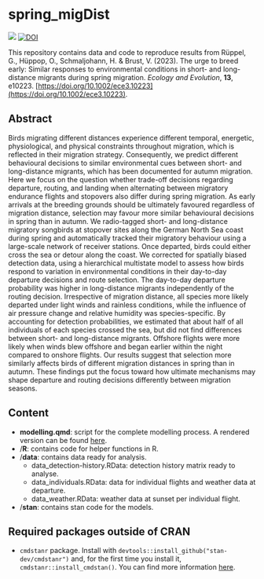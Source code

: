 # spring_migDist

![](https://img.shields.io/github/license/g-rppl/spring_migDist)
[![DOI](https://zenodo.org/badge/592222892.svg)](https://zenodo.org/badge/latestdoi/592222892)

This repository contains data and code to reproduce results from Rüppel, G., Hüppop, O., Schmaljohann, H. & Brust, V. (2023). The urge to breed early: Similar responses to environmental conditions in short- and long-distance migrants during spring migration. *Ecology and Evolution*, **13**, e10223. [https://doi.org/10.1002/ece3.10223](https://doi.org/10.1002/ece3.10223).

## Abstract

Birds migrating different distances experience different temporal, energetic, physiological, and physical constraints throughout migration, which is reflected in their migration strategy. Consequently, we predict different behavioural decisions to similar environmental cues between short- and long-distance migrants, which has been documented for autumn migration. Here we focus on the question whether trade-off decisions regarding departure, routing, and landing when alternating between migratory endurance flights and stopovers also differ during spring migration. As early arrivals at the breeding grounds should be ultimately favoured regardless of migration distance, selection may favour more similar behavioural decisions in spring than in autumn. We radio-tagged short- and long-distance migratory songbirds at stopover sites along the German North Sea coast during spring and automatically tracked their migratory behaviour using a large-scale network of receiver stations. Once departed, birds could either cross the sea or detour along the coast. We corrected for spatially biased detection data, using a hierarchical multistate model to assess how birds respond to variation in environmental conditions in their day-to-day departure decisions and route selection. The day-to-day departure probability was higher in long-distance migrants independently of the routing decision. Irrespective of migration distance, all species more likely departed under light winds and rainless conditions, while the influence of air pressure change and relative humidity was species-specific. By accounting for detection probabilities, we estimated that about half of all individuals of each species crossed the sea, but did not find differences between short- and long-distance migrants. Offshore flights were more likely when winds blew offshore and began earlier within the night compared to onshore flights. Our results suggest that selection more similarly affects birds of different migration distances in spring than in autumn. These findings put the focus toward how ultimate mechanisms may shape departure and routing decisions differently between migration seasons.

## Content
- **modelling.qmd**: script for the complete modelling process. A rendered version can be found [here](https://g-rppl.github.io/Science/spring_migDist/).
- /**R**: contains code for helper functions in R. 
- /**data**: contains data ready for analysis.
    - data_detection-history.RData: detection history matrix ready to analyse.
    - data_individuals.RData: data for individual flights and weather data at departure.
    - data_weather.RData: weather data at sunset per individual flight.
- /**stan**: contains stan code for the models.

## Required packages outside of CRAN
- `cmdstanr` package. Install with `devtools::install_github("stan-dev/cmdstanr")` and, for the first time you install it, `cmdstanr::install_cmdstan()`. You can find more information [here](https://mc-stan.org/cmdstanr/index.html).